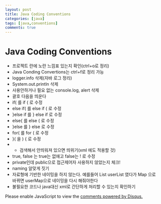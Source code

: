 ```yaml
---
layout: post
title: Java Coding Conventions 
categories: [java]
tags: [java,conventions]
comments: true
---
```


# Java Coding Conventions 
- 프로젝트 란에 노란 느낌표 있는지 확인(ctrl+o로 정리)
- Java Conding Convertions는 ctrl+f로 정리 가능
- logger.info 삭제(자바 로그 정리)
- System.out.println 삭제
- 사용안하거나 필요 없는 console.log, alert 삭제
- 괄호 다음을 띄운다
- if( 를 if ( 로 수정
- else if( 를 else if ( 로 수정
- }else if 를 } else if 로 수정
- else{ 를 else ( 로 수정
- }else 를 } else 로 수정
- for(  를 for ( 로 수정
- }( 을 ) { 로 수정
- + 검색해서 안띄워져 있으면 띄위기(xml 에도 적용할 것)
- true, false 는 true는 없애고 false는 ! 로 수정
- private인데 public으로 접근제어자 사용하지 않았는지 체크!
- naming 알맞게 짓기
- 자료형에 기반한 네이밍을 하지 않는다. 예를들어 List<String> userList 였다가 Map 으로 바뀌면 userMap으로 네이밍을 다시 해줘야한다
- 불필요한 코드나 java대신 xml로 간단하게 처리할 수 있는지 확인하기

<div id="disqus_thread"></div>
<script>

/**
*  RECOMMENDED CONFIGURATION VARIA*BLES: EDIT AND UNCOMMENT THE SECTION BELOW TO INSERT DYNAMIC VALUES FROM YOUR PLATFORM OR CMS.
*  LEARN WHY DEFINING THESE VARIABLES IS IMPORTANT: https://disqus.com/admin/universalcode/#configuration-variables*/
/*
var disqus_config = function () {
this.page.url = PAGE_URL;  // Replace PAGE_URL with your page's canonical URL variable
this.page.identifier = PAGE_IDENTIFIER; // Replace PAGE_IDENTIFIER with your page's unique identifier variable
};
*/
(function() { // DON'T EDIT BELOW THIS LINE
var d = document, s = d.createElement('script');
s.src = 'https://parkwonhui.disqus.com/embed.js';
s.setAttribute('data-timestamp', +new Date());
(d.head || d.body).appendChild(s);
})();
</script>
<noscript>Please enable JavaScript to view the <a href="https://disqus.com/?ref_noscript">comments powered by Disqus.</a></noscript>

